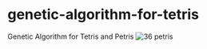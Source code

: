# genetic-algorithm-for-tetris
Genetic Algorithm for Tetris and Petris
![36 petris](https://github.com/jdziecielski/genetic-algorithm-for-tetris/assets/106883711/dfd7a770-3f48-4a96-8788-f7c1c8988bdd)
